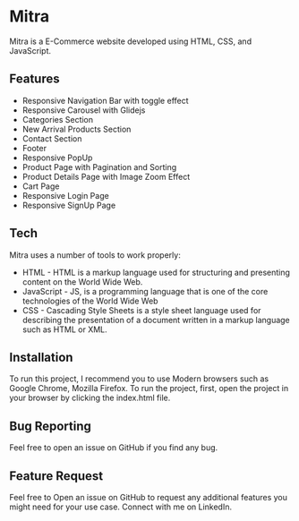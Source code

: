 # Mitra 
Mitra is a E-Commerce website developed using HTML, CSS, and JavaScript. 

## Features

- Responsive Navigation Bar with toggle effect
- Responsive Carousel with Glidejs
- Categories Section
- New Arrival Products Section
- Contact Section
- Footer
- Responsive PopUp
- Product Page with Pagination and Sorting
- Product Details Page with Image Zoom Effect
- Cart Page
- Responsive Login Page
- Responsive SignUp Page

## Tech
Mitra uses a number of tools to work properly:

- HTML - HTML is a markup language used for structuring and presenting content on the World Wide Web.
- JavaScript - JS, is a programming language that is one of the core technologies of the World Wide Web
- CSS - Cascading Style Sheets is a style sheet language used for describing the presentation of a document written in a markup language such as HTML or XML.

## Installation

To run this project, I recommend you to use Modern browsers such as Google Chrome, Mozilla Firefox. To run the project, first, open the project in your browser by clicking the index.html file.

## Bug Reporting
Feel free to open an issue on GitHub if you find any bug.

## Feature Request
Feel free to Open an issue on GitHub to request any additional features you might need for your use case.
Connect with me on LinkedIn.
